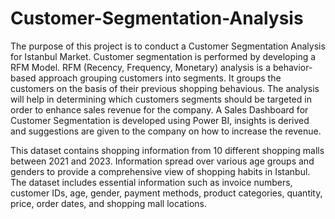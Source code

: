 # Customer-Segmentation-Analysis

The purpose of this project is to conduct a Customer Segmentation Analysis for Istanbul Market. Customer segmentation is performed by developing a RFM Model. RFM (Recency, Frequency, Monetary) analysis is a behavior-based approach grouping customers into segments. It groups the customers on the basis of their previous shopping behavious. The analysis will help in determining which customers segments should be targeted in order to enhance sales revenue for the company. A Sales Dashboard for Customer Segmentation is developed using Power BI, insights is derived and suggestions are given to the company on how to increase the revenue.      

This dataset contains shopping information from 10 different shopping malls between 2021 and 2023. Information spread over various age groups and genders to provide a 
comprehensive view of shopping habits in Istanbul. The dataset includes essential information such as invoice numbers, customer IDs, age, gender, payment methods, product categories, quantity, price, order dates, and shopping mall locations. 
